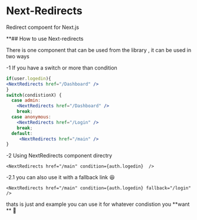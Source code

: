 # Next-Redirects
Redirect compoent for Next.js

**## How to use Next-redirects

There is one component that can be used from the library , it can be used in two ways 


-1  If you have a  switch or more than condition

```jsx
if(user.logedin){
<NextRedirects href="/Dashboard" />
}
switch(condistionX) {
  case admin:
    <NextRedirects href="/Dashboard" />
    break;
  case anonymous:
    <NextRedirects href="/Login" />
    break;
  default:
     <NextRedirects href="/main" />
}
```

-2 Using NextRedirects component directry 

```tsx
<NextRedirects href="/main" condition={auth.logedin}  />
```

-2.1 you can also use it with a fallback link 😆

```tsx
<NextRedirects href="/main" condition={auth.logedin} fallback="/login"  />
```

thats is just and example you can use it for whatever condistion you **want ** 🥳 
